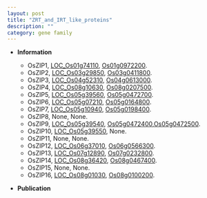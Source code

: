 ```yaml
---
layout: post
title: "ZRT_and_IRT_like_proteins"
description: ""
category: gene family
---
```


* **Information**  
    + OsZIP1, [LOC_Os01g74110](http://rice.uga.edu/cgi-bin/ORF_infopage.cgi?orf=LOC_Os01g74110), [Os01g0972200](http://rapdb.dna.affrc.go.jp/viewer/gbrowse_details/irgsp1?name=Os01g0972200).
    + OsZIP2, [LOC_Os03g29850](http://rice.uga.edu/cgi-bin/ORF_infopage.cgi?orf=LOC_Os03g29850), [Os03g0411800](http://rapdb.dna.affrc.go.jp/viewer/gbrowse_details/irgsp1?name=Os03g0411800).
    + OsZIP3, [LOC_Os04g52310](http://rice.uga.edu/cgi-bin/ORF_infopage.cgi?orf=LOC_Os04g52310), [Os04g0613000](http://rapdb.dna.affrc.go.jp/viewer/gbrowse_details/irgsp1?name=Os04g0613000).
    + OsZIP4, [LOC_Os08g10630](http://rice.uga.edu/cgi-bin/ORF_infopage.cgi?orf=LOC_Os08g10630), [Os08g0207500](http://rapdb.dna.affrc.go.jp/viewer/gbrowse_details/irgsp1?name=Os08g0207500).
    + OsZIP5, [LOC_Os05g39560](http://rice.uga.edu/cgi-bin/ORF_infopage.cgi?orf=LOC_Os05g39560), [Os05g0472700](http://rapdb.dna.affrc.go.jp/viewer/gbrowse_details/irgsp1?name=Os05g0472700).
    + OsZIP6, [LOC_Os05g07210](http://rice.uga.edu/cgi-bin/ORF_infopage.cgi?orf=LOC_Os05g07210), [Os05g0164800](http://rapdb.dna.affrc.go.jp/viewer/gbrowse_details/irgsp1?name=Os05g0164800).
    + OsZIP7, [LOC_Os05g10940](http://rice.uga.edu/cgi-bin/ORF_infopage.cgi?orf=LOC_Os05g10940), [Os05g0198400](http://rapdb.dna.affrc.go.jp/viewer/gbrowse_details/irgsp1?name=Os05g0198400).
    + OsZIP8, None, None.
    + OsZIP9, [LOC_Os05g39540](http://rice.uga.edu/cgi-bin/ORF_infopage.cgi?orf=LOC_Os05g39540), [Os05g0472400](http://rapdb.dna.affrc.go.jp/viewer/gbrowse_details/irgsp1?name=Os05g0472400),[Os05g0472500](http://rapdb.dna.affrc.go.jp/viewer/gbrowse_details/irgsp1?name=Os05g0472500).
    + OsZIP10, [LOC_Os05g39550](http://rice.uga.edu/cgi-bin/ORF_infopage.cgi?orf=LOC_Os05g39550), None.
    + OsZIP11, None, None.
    + OsZIP12, [LOC_Os06g37010](http://rice.uga.edu/cgi-bin/ORF_infopage.cgi?orf=LOC_Os06g37010), [Os06g0566300](http://rapdb.dna.affrc.go.jp/viewer/gbrowse_details/irgsp1?name=Os06g0566300).
    + OsZIP13, [LOC_Os07g12890](http://rice.uga.edu/cgi-bin/ORF_infopage.cgi?orf=LOC_Os07g12890), [Os07g0232800](http://rapdb.dna.affrc.go.jp/viewer/gbrowse_details/irgsp1?name=Os07g0232800).
    + OsZIP14, [LOC_Os08g36420](http://rice.uga.edu/cgi-bin/ORF_infopage.cgi?orf=LOC_Os08g36420), [Os08g0467400](http://rapdb.dna.affrc.go.jp/viewer/gbrowse_details/irgsp1?name=Os08g0467400).
    + OsZIP15, None, None.
    + OsZIP16, [LOC_Os08g01030](http://rice.uga.edu/cgi-bin/ORF_infopage.cgi?orf=LOC_Os08g01030), [Os08g0100200](http://rapdb.dna.affrc.go.jp/viewer/gbrowse_details/irgsp1?name=Os08g0100200).

* **Publication**  


